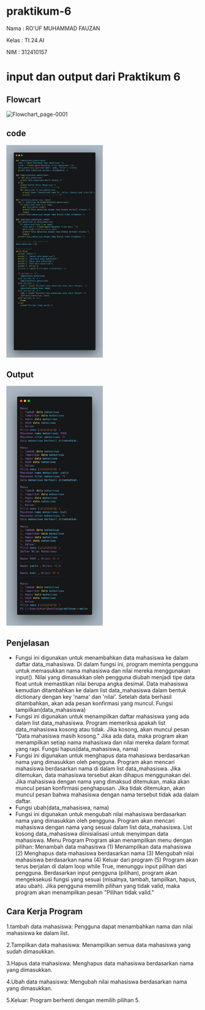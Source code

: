 # praktikum-6
Nama : RO'UF MUHAMMAD FAUZAN

Kelas : TI.24.AI

NIM : 312410157
# input dan output dari Praktikum 6
## Flowcart
![Flowchart_page-0001](https://github.com/user-attachments/assets/2edd0270-6fce-4a11-b62a-0a784fb9631b)
## code
<img src="code.png" width=50% height=50%>

## Output
<img src="output.png" width=50% height=50%>

## Penjelasan 
- Fungsi ini digunakan untuk menambahkan data mahasiswa ke dalam daftar data_mahasiswa.
Di dalam fungsi ini, program meminta pengguna untuk memasukkan nama mahasiswa dan nilai mereka menggunakan input().
Nilai yang dimasukkan oleh pengguna diubah menjadi tipe data float untuk memastikan nilai berupa angka desimal.
Data mahasiswa kemudian ditambahkan ke dalam list data_mahasiswa dalam bentuk dictionary dengan key 'nama' dan 'nilai'.
Setelah data berhasil ditambahkan, akan ada pesan konfirmasi yang muncul.
Fungsi tampilkan(data_mahasiswa)
- Fungsi ini digunakan untuk menampilkan daftar mahasiswa yang ada dalam list data_mahasiswa.
Program memeriksa apakah list data_mahasiswa kosong atau tidak. Jika kosong, akan muncul pesan "Data mahasiswa masih kosong."
Jika ada data, maka program akan menampilkan setiap nama mahasiswa dan nilai mereka dalam format yang rapi.
Fungsi hapus(data_mahasiswa, nama)
- Fungsi ini digunakan untuk menghapus data mahasiswa berdasarkan nama yang dimasukkan oleh pengguna.
Program akan mencari mahasiswa berdasarkan nama di dalam list data_mahasiswa. Jika ditemukan, data mahasiswa tersebut akan dihapus menggunakan del.
Jika mahasiswa dengan nama yang dimaksud ditemukan, maka akan muncul pesan konfirmasi penghapusan.
Jika tidak ditemukan, akan muncul pesan bahwa mahasiswa dengan nama tersebut tidak ada dalam daftar.
- Fungsi ubah(data_mahasiswa, nama)
- Fungsi ini digunakan untuk mengubah nilai mahasiswa berdasarkan nama yang dimasukkan oleh pengguna.
Program akan mencari mahasiswa dengan nama yang sesuai dalam list data_mahasiswa.
List kosong data_mahasiswa diinisialisasi untuk menyimpan data mahasiswa.
Menu Program
Program akan menampilkan menu dengan pilihan:
Menambah data mahasiswa (1)
Menampilkan data mahasiswa (2)
Menghapus data mahasiswa berdasarkan nama (3)
Mengubah nilai mahasiswa berdasarkan nama (4)
Keluar dari program (5)
Program akan terus berjalan di dalam loop while True, menunggu input pilihan dari pengguna.
Berdasarkan input pengguna (pilihan), program akan mengeksekusi fungsi yang sesuai (misalnya, tambah, tampilkan, hapus, atau ubah).
Jika pengguna memilih pilihan yang tidak valid, maka program akan menampilkan pesan "Pilihan tidak valid."
## Cara Kerja Program
1.tambah data mahasiswa: Pengguna dapat menambahkan nama dan nilai mahasiswa ke dalam list.

2.Tampilkan data mahasiswa: Menampilkan semua data mahasiswa yang sudah dimasukkan.

3.Hapus data mahasiswa: Menghapus data mahasiswa berdasarkan nama yang dimasukkan.

4.Ubah data mahasiswa: Mengubah nilai mahasiswa berdasarkan nama yang dimasukkan.

5.Keluar: Program berhenti dengan memilih pilihan 5.
